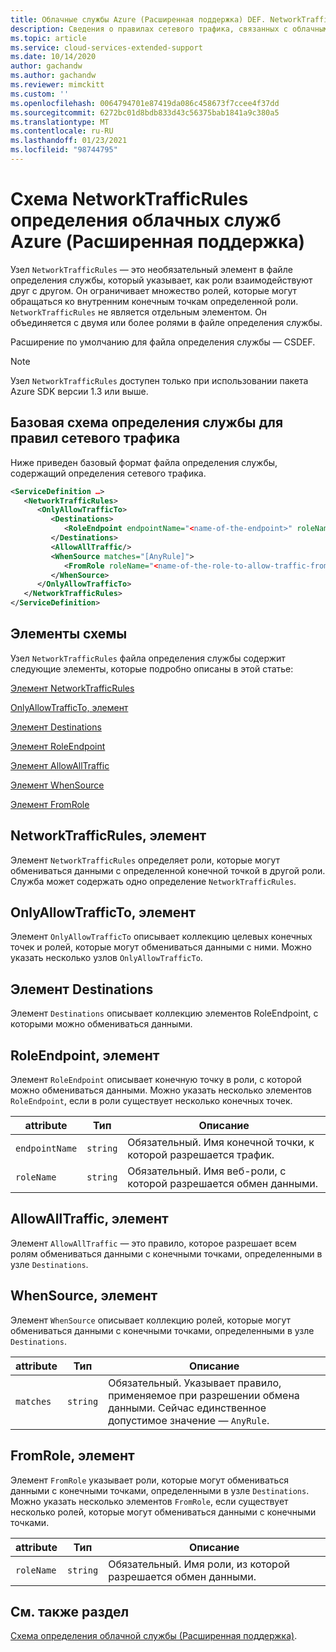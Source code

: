 ```yaml
---
title: Облачные службы Azure (Расширенная поддержка) DEF. NetworkTrafficRules Schema | Документация Майкрософт
description: Сведения о правилах сетевого трафика, связанных с облачными службами (Расширенная поддержка)
ms.topic: article
ms.service: cloud-services-extended-support
ms.date: 10/14/2020
author: gachandw
ms.author: gachandw
ms.reviewer: mimckitt
ms.custom: ''
ms.openlocfilehash: 0064794701e87419da086c458673f7ccee4f37dd
ms.sourcegitcommit: 6272bc01d8bdb833d43c56375bab1841a9c380a5
ms.translationtype: MT
ms.contentlocale: ru-RU
ms.lasthandoff: 01/23/2021
ms.locfileid: "98744795"
---
```

# <a name="azure-cloud-services-extended-support-definition-networktrafficrules-schema"></a>Схема NetworkTrafficRules определения облачных служб Azure (Расширенная поддержка)

Узел `NetworkTrafficRules` — это необязательный элемент в файле определения службы, который указывает, как роли взаимодействуют друг с другом. Он ограничивает множество ролей, которые могут обращаться ко внутренним конечным точкам определенной роли. `NetworkTrafficRules` не является отдельным элементом. Он объединяется с двумя или более ролями в файле определения службы.

Расширение по умолчанию для файла определения службы — CSDEF.

> [!NOTE]
>  Узел `NetworkTrafficRules` доступен только при использовании пакета Azure SDK версии 1.3 или выше.

## <a name="basic-service-definition-schema-for-the-network-traffic-rules"></a>Базовая схема определения службы для правил сетевого трафика
Ниже приведен базовый формат файла определения службы, содержащий определения сетевого трафика.

```xml
<ServiceDefinition …>
   <NetworkTrafficRules>
      <OnlyAllowTrafficTo>
         <Destinations>
            <RoleEndpoint endpointName="<name-of-the-endpoint>" roleName="<name-of-the-role-containing-the-endpoint>"/>
         </Destinations>
         <AllowAllTraffic/>
         <WhenSource matches="[AnyRule]">
            <FromRole roleName="<name-of-the-role-to-allow-traffic-from>"/>
         </WhenSource>
      </OnlyAllowTrafficTo>
   </NetworkTrafficRules>
</ServiceDefinition>
```

## <a name="schema-elements"></a>Элементы схемы
Узел `NetworkTrafficRules` файла определения службы содержит следующие элементы, которые подробно описаны в этой статье:

[Элемент NetworkTrafficRules](#NetworkTrafficRules)

[OnlyAllowTrafficTo, элемент](#OnlyAllowTrafficTo)

[Элемент Destinations](#Destinations)

[Элемент RoleEndpoint](#RoleEndpoint)

[Элемент AllowAllTraffic](#AllowAllTraffic)

[Элемент WhenSource](#WhenSource)

[Элемент FromRole](#FromRole)

##  <a name="networktrafficrules-element"></a><a name="NetworkTrafficRules"></a> NetworkTrafficRules, элемент
Элемент `NetworkTrafficRules` определяет роли, которые могут обмениваться данными с определенной конечной точкой в другой роли. Служба может содержать одно определение `NetworkTrafficRules`.

##  <a name="onlyallowtrafficto-element"></a><a name="OnlyAllowTrafficTo"></a> OnlyAllowTrafficTo, элемент
Элемент `OnlyAllowTrafficTo` описывает коллекцию целевых конечных точек и ролей, которые могут обмениваться данными с ними. Можно указать несколько узлов `OnlyAllowTrafficTo`.

##  <a name="destinations-element"></a><a name="Destinations"></a> Элемент Destinations
Элемент `Destinations` описывает коллекцию элементов RoleEndpoint, с которыми можно обмениваться данными.

##  <a name="roleendpoint-element"></a><a name="RoleEndpoint"></a> RoleEndpoint, элемент
Элемент `RoleEndpoint` описывает конечную точку в роли, с которой можно обмениваться данными. Можно указать несколько элементов `RoleEndpoint`, если в роли существует несколько конечных точек.

| attribute      | Тип     | Описание |
| -------------- | -------- | ----------- |
| `endpointName` | `string` | Обязательный. Имя конечной точки, к которой разрешается трафик.|
| `roleName`     | `string` | Обязательный. Имя веб-роли, с которой разрешается обмен данными.|

## <a name="allowalltraffic-element"></a><a name="AllowAllTraffic"></a> AllowAllTraffic, элемент
Элемент `AllowAllTraffic` — это правило, которое разрешает всем ролям обмениваться данными с конечными точками, определенными в узле `Destinations`.

##  <a name="whensource-element"></a><a name="WhenSource"></a> WhenSource, элемент
Элемент `WhenSource` описывает коллекцию ролей, которые могут обмениваться данными с конечными точками, определенными в узле `Destinations`.

| attribute | Тип     | Описание |
| --------- | -------- | ----------- |
| `matches` | `string` | Обязательный. Указывает правило, применяемое при разрешении обмена данными. Сейчас единственное допустимое значение — `AnyRule`.|
  
##  <a name="fromrole-element"></a><a name="FromRole"></a> FromRole, элемент
Элемент `FromRole` указывает роли, которые могут обмениваться данными с конечными точками, определенными в узле `Destinations`. Можно указать несколько элементов `FromRole`, если существует несколько ролей, которые могут обмениваться данными с конечными точками.

| attribute  | Тип     | Описание |
| ---------- | -------- | ----------- |
| `roleName` | `string` | Обязательный. Имя роли, из которой разрешается обмен данными.|

## <a name="see-also"></a>См. также раздел
[Схема определения облачной службы (Расширенная поддержка)](schema-csdef-file.md).





